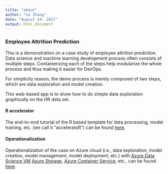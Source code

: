 ```yaml
---
title: "about"
author: "Le Zhang"
date: "August 24, 2017"
output: html_document
---
```


### Employee Attrition Prediction

This is a demonstration on a case study of employee attrition prediction. 
Data science and machine learning development process often consists of multiple
steps. Containerizing each of the steps help modularize the whole process and 
thus making it easier for DevOps.

For simplicity reason, the demo process is merely composed of two steps, which are
data exploration and model creation. 

This web-based app is to show how to do simple data exploration graphically on
the HR data set. 

#### R accelerator

The end-to-end tutorial of the R based template for data processing, model 
training, etc. (we call it "acceleratoR") can be found [here](https://github.com/Microsoft/acceleratoRs/blob/master/EmployeeAttritionPrediction).

#### Operationalization

Operationalization of the case on Azure cloud (i.e., data exploration, model creation, 
model management, model deployment, etc.) with [Azure Data Science VM](https://docs.microsoft.com/en-us/azure/machine-learning/machine-learning-data-science-provision-vm) 
[Azure Storage](https://azure.microsoft.com/en-us/services/storage/), [Azure Container Service](https://azure.microsoft.com/en-us/services/container-service/), etc., can be found [here](https://github.com/Microsoft/acceleratoRs/blob/master/EmployeeAttritionPrediction).

